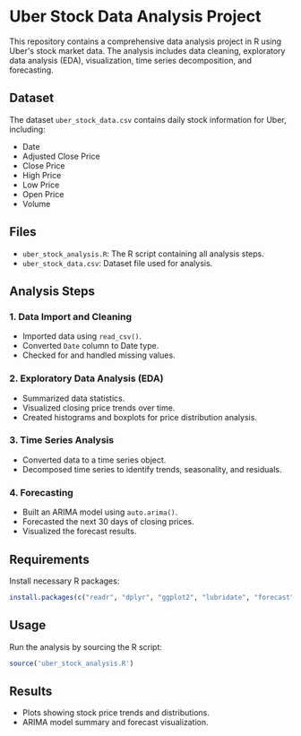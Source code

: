 # Uber Stock Data Analysis Project

This repository contains a comprehensive data analysis project in R using Uber's stock market data. The analysis includes data cleaning, exploratory data analysis (EDA), visualization, time series decomposition, and forecasting.

## Dataset

The dataset `uber_stock_data.csv` contains daily stock information for Uber, including:
- Date
- Adjusted Close Price
- Close Price
- High Price
- Low Price
- Open Price
- Volume

## Files

- `uber_stock_analysis.R`: The R script containing all analysis steps.
- `uber_stock_data.csv`: Dataset file used for analysis.

## Analysis Steps

### 1. Data Import and Cleaning
- Imported data using `read_csv()`.
- Converted `Date` column to Date type.
- Checked for and handled missing values.

### 2. Exploratory Data Analysis (EDA)
- Summarized data statistics.
- Visualized closing price trends over time.
- Created histograms and boxplots for price distribution analysis.

### 3. Time Series Analysis
- Converted data to a time series object.
- Decomposed time series to identify trends, seasonality, and residuals.

### 4. Forecasting
- Built an ARIMA model using `auto.arima()`.
- Forecasted the next 30 days of closing prices.
- Visualized the forecast results.

## Requirements

Install necessary R packages:
```R
install.packages(c("readr", "dplyr", "ggplot2", "lubridate", "forecast"))
```

## Usage

Run the analysis by sourcing the R script:
```R
source('uber_stock_analysis.R')
```

## Results
- Plots showing stock price trends and distributions.
- ARIMA model summary and forecast visualization.



